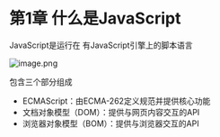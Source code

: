 # 第1章 什么是JavaScript

JavaScript是运行在 有JavaScript引擎上的脚本语言


![image.png](https://p6-juejin.byteimg.com/tos-cn-i-k3u1fbpfcp/1eb510cb8ff74fe49011ced0e08ebd67~tplv-k3u1fbpfcp-watermark.image?)

包含三个部分组成
- ECMAScript：由ECMA-262定义规范并提供核心功能
- 文档对象模型（DOM）：提供与网页内容交互的API
- 浏览器对象模型（BOM）：提供与浏览器交互的API